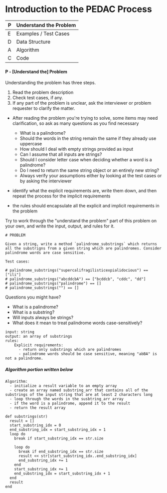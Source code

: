 # Introduction to the PEDAC Process
| P   | Understand the Problem  |
|---|---|
| E  | Examples / Test Cases  |
| D  | Data Structure  |
| A  | Algorithm  |
| C  | Code  |


#### P - [Understand the] Problem
Understanding the problem has three steps.

1. Read the problem description
2. Check test cases, if any.
3. If any part of the problem is  unclear, ask the interviewer or problem requester to clarify the matter.

- After reading the problem you're trying to solve, some items may need clarification, so ask as many questions as you find necessary

  - What is a palindrome?
  - Should the words in the string remain the same if they already use uppercase
  - How should I deal with empty strings provided as input
  - Can I assume that all inputs are strings?
  - Should I consider letter case when deciding whether a word is a palindrome?
  - Do I need to return the same string object or an entirely new string?
  - Always verify your assumptions either by looking at the test cases or by asking the interviewer


<!-- pagebreak -->
- identify what the explicit requirements are, write them down, and then repeat the process for the implicit requirements
<!-- pagebreak -->
- the rules should encapsulate all the explicit and implicit requirements in the problem

Try to work through the "understand the problem" part of this problem on your own, and write the input, output, and rules for it.

```
# PROBLEM

Given a string, write a method `palindrome_substrings` which returns all the substrigns from a given string which are palindromes. Consider palindrome words are case sensitive.

Test cases:

# palindrome_substrings("supercalifragilisticexpialidocious") == ["ili"]
# palindrome_substrings("abcddcbA") == ["bcddcb", "cddc", "dd"]
# palindrome_substrings("palindrome") == []
# palindrome_substrings("") == []
```

Questions you might have?
- What is a palindrome?
- What is a substring?
- Will inputs always be strings?
- What does it mean to treat palindrome words case-sensitively?

```
input: string
output: an array of substrings
rules:
    Explicit requirements:
      - return only substrings which are palindromes
      - palindrome words should be case sensitive, meaning "abBA" is not a palindrome.
```

##### Algorithm portion written below
```
Algorithm:
  - initialize a result variable to an empty array
  - create an array named substring_arr that contains all of the substrings of the input string that are at least 2 characters long
  - loop through the words in the susbtring_arr array
  - if the word is a palindrome, append it to the result
  - return the result array
```

```
def substrings(str)
  result = []
  start_substring_idx = 0
  end_substring_idx = start_substring_idx = 1
  loop do
    break if start_substring_idx == str.size

    loop do
      break if end_substring_idx == str.size
      result << str[start_substring_idx..end_substring_idx]
      end_substring_idx += 1
    end
    start_substring_idx += 1
    end_substring_idx = start_substring_idx + 1
  end
  result
end
```